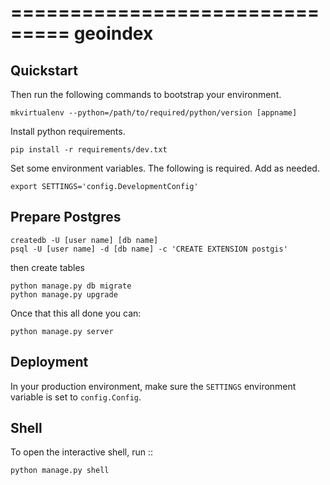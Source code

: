 ===============================
geoindex
===============================


Quickstart
----------

Then run the following commands to bootstrap your environment.

```
mkvirtualenv --python=/path/to/required/python/version [appname]
```

Install python requirements.
```
pip install -r requirements/dev.txt
```

Set some environment variables. The following is required. Add as needed.

```
export SETTINGS='config.DevelopmentConfig'
```


Prepare Postgres
----------------

```
createdb -U [user name] [db name]
psql -U [user name] -d [db name] -c 'CREATE EXTENSION postgis'
```

then create tables

```
python manage.py db migrate
python manage.py upgrade
```

Once that this all done you can:

```
python manage.py server
```

Deployment
----------

In your production environment, make sure the ``SETTINGS`` environment variable is set to ``config.Config``.


Shell
-----

To open the interactive shell, run ::

```
python manage.py shell
```
